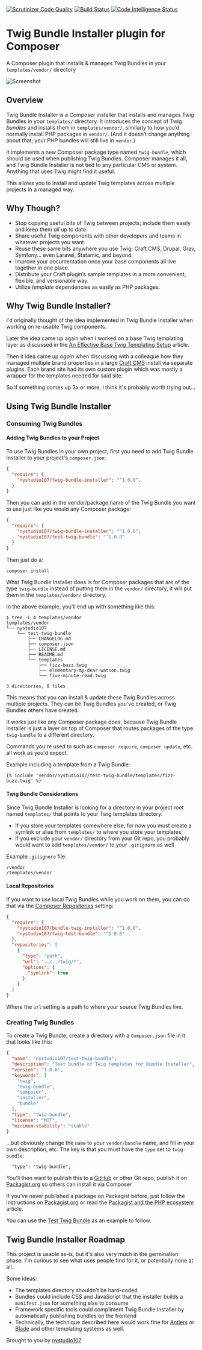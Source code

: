 [![Scrutinizer Code Quality](https://scrutinizer-ci.com/g/nystudio107/twig-bundle-installer/badges/quality-score.png?b=master)](https://scrutinizer-ci.com/g/nystudio107/twig-bundle-installer/?branch=master) [![Build Status](https://scrutinizer-ci.com/g/nystudio107/twig-bundle-installer/badges/build.png?b=master)](https://scrutinizer-ci.com/g/nystudio107/twig-bundle-installer/build-status/master) [![Code Intelligence Status](https://scrutinizer-ci.com/g/nystudio107/twig-bundle-installer/badges/code-intelligence.svg?b=master)](https://scrutinizer-ci.com/code-intelligence)

# Twig Bundle Installer plugin for Composer

A Composer plugin that installs & manages Twig Bundles in your `templates/vendor/` directory

![Screenshot](./resources/twig-bundle.png)

## Overview
 
Twig Bundle Installer is a Composer installer that installs and manages Twig Bundles in your `templates/` directory. It introduces the concept of Twig _bundles_ and installs them in `templates/vendor/`, similarly to how you’d normally install PHP packages in `vendor/`. (And it doesn’t change anything about that; your PHP bundles will still live in `vendor`.)
 
It implements a new Composer package type named `twig-bundle`, which should be used when publishing Twig Bundles. Composer manages it all, and Twig Bundle Installer is not tied to any particular CMS or system. Anything that uses Twig might find it useful.

This allows you to install and update Twig templates across multiple projects in a managed way.

## Why Though?

- Stop copying useful bits of Twig between projects; include them easily and keep them *all* up to date.
- Share useful Twig components with other developers and teams in whatever projects you want.
- Reuse these same bits anywhere you use Twig; Craft CMS, Drupal, Grav, Symfony... even Laravel, Statamic, and beyond.
- Improve your documentation once your base components all live together in one place.
- Distribute your Craft plugin’s sample templates in a more convenient, flexible, and versionable way.
- Utilize *template* dependencies as easily as PHP packages.

## Why Twig Bundle Installer?

I'd originally thought of the idea implemented in Twig Bundle Installer when working on re-usable Twig components.

Later the idea came up again when I worked on a base Twig templating layer as discussed in the [An Effective Base Twig Templating Setup](https://nystudio107.com/blog/an-effective-twig-base-templating-setup) article.

Then it idea came up _again_ when discussing with a colleague how they managed multiple brand properties in a large [Craft CMS](https://craftcms.com) install via separate plugins. Each brand site had its own custom plugin which was mostly a wrapper for the templates needed for said site.

So if something comes up 3x or more, I think it's probably worth trying out…

## Using Twig Bundle Installer

### Consuming Twig Bundles

#### Adding Twig Bundles to your Project

To use Twig Bundles in your own project, first you need to add Twig Bundle Installer to your project's `composer.json`:

```json
{
  "require": {
    "nystudio107/twig-bundle-installer": "^1.0.0",
  }
}

```

Then you can add in the vendor/package name of the Twig Bundle you want to use just like you would any Composer package:

```json
{
  "require": {
    "nystudio107/twig-bundle-installer": "^1.0.0",
    "nystudio107/test-twig-bundle": "^1.0.0"
  }
}

```

Then just do a:
```
composer install
```

What Twig Bundle Installer does is for Composer packages that are of the type `twig-bundle` instead of putting them in the `vendor/` directory, it will put them in the `templates/vendor/` directory.

In the above example, you'll end up with something like this:
```
❯ tree -L 4 templates/vendor
templates/vendor
└── nystudio107
    └── test-twig-bundle
        ├── CHANGELOG.md
        ├── composer.json
        ├── LICENSE.md
        ├── README.md
        └── templates
            ├── fizz-buzz.twig
            ├── elementary-my-dear-watson.twig
            └── five-minute-read.twig

3 directories, 8 files
```

This means that you can install & update these Twig Bundles across multiple projects. They can be Twig Bundles you've created, or Twig Bundles others have created.

It works just like any Composer package does, because Twig Bundle Installer is just a layer on top of Composer that routes packages of the type `twig-bundle` to a different directory.

Commands you're used to such as `composer require`, `composer update`, etc. all work as you'd expect.

Example including a template from a Twig Bundle:

```twig
{% include 'vendor/nystudio107/test-twig-bundle/templates/fizz-buzz.twig' %}
```

#### Twig Bundle Considerations

Since Twig Bundle Installer is looking for a directory in your project root named `templates/` that points to your Twig templates directory:

* If you store your templates somewhere else, for now you must create a symlink or alias from `templates/` to where you store your templates
* If you exclude your `vendor/` directory from your Git repo, you probably would want to add `templates/vendor/` to your `.gitignore` as well

Example `.gitignore` file:
```
/vendor
/templates/vendor
```

#### Local Repositories

If you want to use local Twig Bundles while you work on them, you can do that via the [Composer Repositories](https://getcomposer.org/doc/05-repositories.md) setting:

```json
{
  "require": {
    "nystudio107/bundle-twig-installer": "^1.0.0",
    "nystudio107/twig-test-bundle": "^1.0.0"
  },
  "repositories": [
    {
      "type": "path",
      "url": "../../twig/*",
      "options": {
        "symlink": true
      }
    }
  ]
}

```

Where the `url` setting is a path to where your source Twig Bundles live.


### Creating Twig Bundles

To create a Twig Bundle, create a directory with a `Composer.json` file in it that looks like this:
```json
{
  "name": "nystudio107/test-twig-bundle",
  "description": "Test bundle of Twig templates for Bundle Installer",
  "version": "1.0.0",
  "keywords": [
    "twig",
    "twig-bundle",
    "composer",
    "installer",
    "bundle"
  ],
  "type": "twig-bundle",
  "license": "MIT",
  "minimum-stability": "stable"
}
```

...but obviously change the `name` to your `vendor/bundle` name, and fill in your own description, etc. The key is that you must have the `type` set to `twig-bundle`:

```
  "type": "twig-bundle",
```

You'll then want to publish this to a [GitHub](https://github.com/) or other Git repo, publish it on [Packagist.org](https://packagist.org/) so others can install it via Composer

If you've never published a package on Packagist before, just follow the instructions on [Packagist.org](https://packagist.org/) or read the [Packagist and the PHP ecosystem](https://www.bugsnag.com/blog/packagist-and-the-php-ecosystem) article.

You can use the [Test Twig Bundle](https://github.com/nystudio107/test-twig-bundle) as an example to follow.

## Twig Bundle Installer Roadmap

This project is usable as-is, but it's also very much in the germination phase. I'm curious to see what uses people find for it, or potentially none at all.

Some ideas:

* The templates directory shouldn't be hard-coded
* Bundles could include CSS and JavaScript that the installer builds a `manifest.json` for something else to consume
* Framework specific tools could compliment Twig Bundle Installer by automatically publishing bundles on the frontend
* Technically, the technique described here would work fine for [Antlers](https://docs.statamic.com/antlers) or [Blade](https://laravel.com/docs/5.8/blade) and other templating systems as well.

Brought to you by [nystudio107](https://nystudio107.com/)
